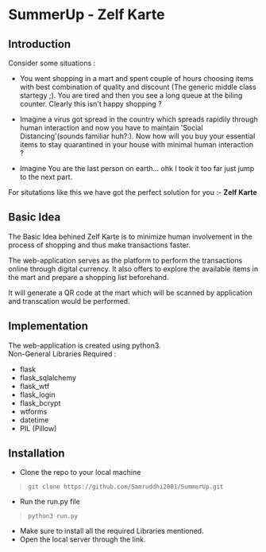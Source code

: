 # SummerUp - Zelf Karte

## Introduction
Consider some situations : 


* You went shopping in a mart and spent couple of hours choosing items with best combination of quality and discount (The generic middle class startegy ;). You are tired and then you see a long queue at the biling counter. Clearly this isn't happy shopping ?


* Imagine a virus got spread in the country which spreads rapidily through human interaction and now you have to maintain 'Social Distancing'(sounds familiar huh?:). Now how will you buy your essential items to stay quarantined in your house with minimal human interaction ?


* Imagine You are the last person on earth... ohk I took it too far just jump to the next part.

For situtations like this we have got the perfect solution for you :- **Zelf Karte**

## Basic Idea
The Basic Idea behined Zelf Karte is to minimize human involvement in the process of shopping and thus make transactions faster.

The web-application serves as the platform to perform the transactions online through digital currency. It also offers to explore the available items in the mart and prepare a shopping list beforehand.

It will generate a QR code at the mart which will be scanned by application and transcation would be performed.

## Implementation
The web-application is created using python3.  
Non-General Libraries Required :


* flask
* flask_sqlalchemy
* flask_wtf
* flask_login
* flask_bcrypt
* wtforms
* datetime
* PIL (Pillow)

## Installation
* Clone the repo to your local machine 
> `git clone https://github.com/Samruddhi2001/SummerUp.git`
* Run the run.py file 
> `python3 run.py`
* Make sure to install all the required Libraries mentioned.
* Open the local server through the link.
